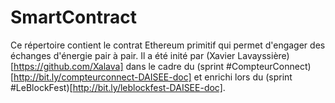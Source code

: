 # SmartContract

Ce répertoire contient le contrat Ethereum primitif qui permet d'engager des échanges d'énergie pair à pair. Il a été inité par (Xavier Lavayssière)[https://github.com/Xalava] dans le cadre du (sprint #CompteurConnect)[http://bit.ly/compteurconnect-DAISEE-doc] et enrichi lors du (sprint #LeBlockFest)[http://bit.ly/leblockfest-DAISEE-doc].
